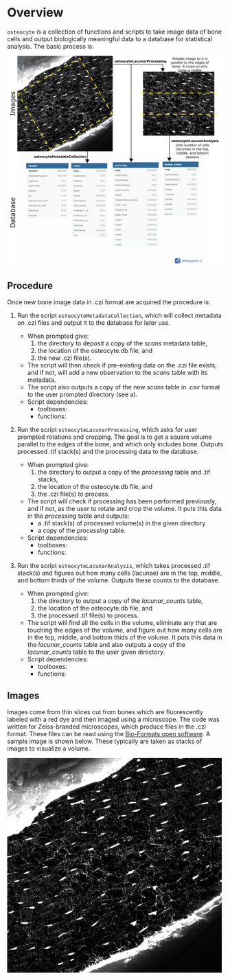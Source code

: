 # Overview
`osteocyte` is a collection of functions and scripts to take image data of bone cells and output biologically meaningful data to a database for statistical analysis. The basic process is:

<img src="images/process.png" width="1000">

## Procedure
Once new bone image data in .czi format are acquired the procedure is:
1. Run the script `osteocyteMetadataCollection`, which will collect metadata on .czi files and output it to the database for later use.
    * When prompted give:
        1. the directory to deposit a copy of the *scans* metadata  table, 
        1. the location of the osteocyte.db file, and 
        1. the new .czi file(s).
    * The script will then check if pre-existing data on the .czi file exists, and if not, will add a new observation to the *scans* table with its metadata. 
    * The script also outputs a copy of the new *scans* table in .csv format to the user prompted directory (see a). 
    * Script dependencies:
        * toolboxes:
        * functions:

1. Run the script `osteocyteLacunarProcessing`, which asks for user prompted rotations and cropping. The goal is to get a square volume parallel to the edges of the bone, and which only includes bone. Outputs processed .tif stack(s) and the processing data to the database.
    * When prompted give:
        1. the directory to output a copy of the *processing* table and .tif stacks, 
        1. the location of the osteocyte.db file, and
        1. the .czi file(s) to process.
    * The script will check if processing has been performed previously, and if not, as the user to rotate and crop the volume. It puts this data in the *processing* table and outputs:
        * a .tif stack(s) of processed volume(s) in the given directory
        * a copy of the *processing* table.
    * Script dependencies:
        * toolboxes:
        * functions:
        
1. Run the script `osteocyteLacunarAnalysis`, which takes processed .tif stack(s) and figures out how many cells (lacunae) are in the top, middle, and bottom thirds of the volume. Outputs these counts to the database.
    * When prompted give:
        1. the directory to output a copy of the *lacunar_counts* table,
        1. the location of the osteocyte.db file, and
        1. the processed .tif file(s) to process.
    * The script will find all the cells in the volume, eliminate any that are touching the edges of the volume, and figure out how many cells are in the top, middle, and bottom thids of the volume. It puts this data in the *lacunar_counts* table and also outputs a copy of the *lacunar_counts* table to the user given directory. 
    * Script dependencies:
        * toolboxes:
        * functions:

## Images
Images come from thin slices cut from bones which are fluorescently labeled with a red dye and then imaged using a microscope. The code was written for Zeiss-branded microscopes, which produce files in the .czi format. These files can be read using the [Bio-Formats open software](https://www.openmicroscopy.org/bio-formats/). A sample image is shown below. These typically are taken as stacks of images to visualize a volume.

<img src="images/sample_preprocessed.png" width="500">
